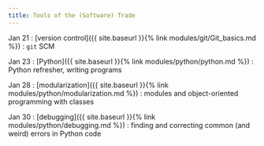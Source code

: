 ```yaml
---
title: Tools of the (Software) Trade
---
```




Jan 21
: [version control]({{ site.baseurl }}{% link modules/git/Git_basics.md %})
  : `git` SCM

Jan 23
: [Python]({{ site.baseurl }}{% link modules/python/python.md %})
  : Python refresher, writing programs
  
Jan 28
: [modularization]({{ site.baseurl }}{% link
  modules/python/modularization.md %})
  : modules and object-oriented programming with classes
  
Jan 30
: [debugging]({{ site.baseurl }}{% link
  modules/python/debugging.md %})
  : finding and correcting common (and weird) errors in Python code

